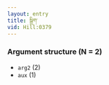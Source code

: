 ```yaml
---
layout: entry
title: སྒྲིག་
vid: Hill:0379
---
```

### Argument structure (N = 2)
* `arg2` (2)
* `aux` (1)
